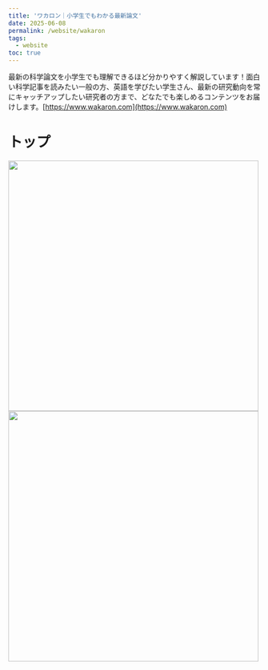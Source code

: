 ```yaml
---
title: 'ワカロン｜小学生でもわかる最新論文'
date: 2025-06-08
permalink: /website/wakaron
tags:
  - website
toc: true
---
```


最新の科学論文を小学生でも理解できるほど分かりやすく解説しています！面白い科学記事を読みたい一般の方、英語を学びたい学生さん、最新の研究動向を常にキャッチアップしたい研究者の方まで、どなたでも楽しめるコンテンツをお届けします。[https://www.wakaron.com](https://www.wakaron.com)

# トップ

<img src="https://github.com/hikarimusic/hikarimusic.github.io/raw/main/docs/images/wakaron/home1.jpg" width=500>
<img src="https://github.com/hikarimusic/hikarimusic.github.io/raw/main/docs/images/wakaron/home2.jpg" width=500>
